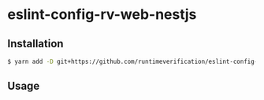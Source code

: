 # eslint-config-rv-web-nestjs

## Installation

```sh
$ yarn add -D git+https://github.com/runtimeverification/eslint-config-rv-web-nestjs.git
```

## Usage

```